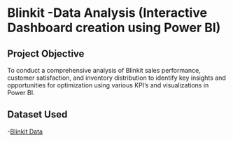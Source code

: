 # Blinkit -Data Analysis (Interactive Dashboard creation using Power BI)
## Project Objective
To conduct a comprehensive analysis of Blinkit sales performance, customer satisfaction, and inventory distribution to identify key insights and opportunities for optimization using various KPI’s and visualizations in Power BI.
## Dataset Used
-<a href=https://github.com/gunjan403/PowerBI-Dashboard/blob/main/BlinkIT%20Grocery%20Data.xlsx>Blinkit Data</a>
